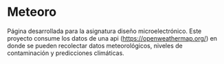 # Meteoro
Página desarrollada para la asignatura diseño microelectrónico.
Este proyecto consume los datos de una api (https://openweathermap.org/) en donde se pueden recolectar datos meteorológicos, niveles de contaminación y predicciones climáticas.

